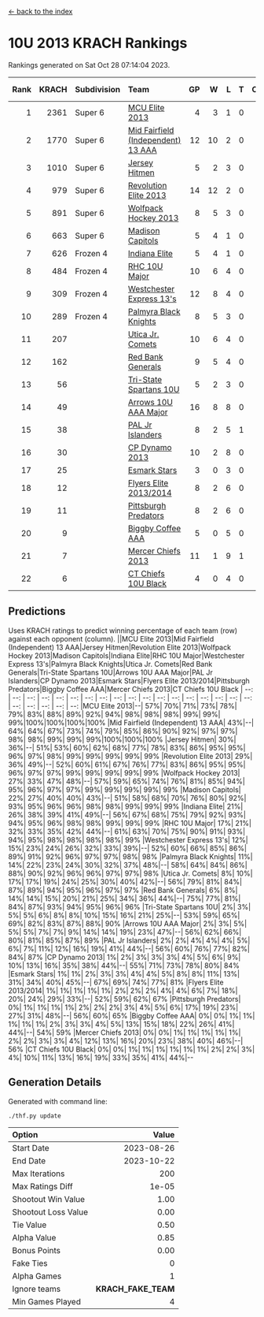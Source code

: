 [<- back to the index](readme.md)
# 10U 2013 KRACH Rankings
Rankings generated on Sat Oct 28 07:14:04 2023.

Rank|KRACH|Subdivision|Team|GP|W|L|T|OTW|OTL|SoS|Exp Wins|Win Diff
---:|---:|:---|:---|---:|---:|---:|---:|---:|---:|---:|---:|---:
1|2361|Super 6|[MCU Elite 2013](https://gamesheetstats.com/seasons/3664/teams/140889/schedule)|4|3|1|0|0|0|762|3.8|-0.0
2|1770|Super 6|[Mid Fairfield (Independent) 13 AAA](https://gamesheetstats.com/seasons/3664/teams/140891/schedule)|12|10|2|0|1|0|427|10.8|-0.0
3|1010|Super 6|[Jersey Hitmen](https://gamesheetstats.com/seasons/3664/teams/140893/schedule)|5|2|3|0|0|1|1527|2.8|-0.0
4|979|Super 6|[Revolution Elite 2013](https://gamesheetstats.com/seasons/3664/teams/140904/schedule)|14|12|2|0|2|0|304|12.8|-0.0
5|891|Super 6|[Wolfpack Hockey 2013](https://gamesheetstats.com/seasons/3664/teams/140894/schedule)|8|5|3|0|0|0|788|5.8|-0.0
6|663|Super 6|[Madison Capitols](https://gamesheetstats.com/seasons/3664/teams/162460/schedule)|5|4|1|0|1|0|230|4.9|0.0
7|626|Frozen 4|[Indiana Elite](https://gamesheetstats.com/seasons/3664/teams/144358/schedule)|5|4|1|0|0|0|234|4.9|0.0
8|484|Frozen 4|[RHC 10U Major](https://gamesheetstats.com/seasons/3664/teams/140895/schedule)|10|6|4|0|1|1|597|6.8|-0.0
9|309|Frozen 4|[Westchester Express 13's](https://gamesheetstats.com/seasons/3664/teams/140899/schedule)|12|8|4|0|0|0|328|8.8|-0.0
10|289|Frozen 4|[Palmyra Black Knights](https://gamesheetstats.com/seasons/3664/teams/140906/schedule)|8|5|3|0|0|1|320|5.8|-0.0
11|207||[Utica Jr. Comets](https://gamesheetstats.com/seasons/3664/teams/140900/schedule)|10|6|4|0|2|0|189|6.8|-0.0
12|162||[Red Bank Generals](https://gamesheetstats.com/seasons/3664/teams/140896/schedule)|9|5|4|0|0|2|288|5.8|-0.0
13|56||[Tri-State Spartans 10U](https://gamesheetstats.com/seasons/3664/teams/144359/schedule)|5|2|3|0|0|1|329|2.9|0.0
14|49||[Arrows 10U AAA Major](https://gamesheetstats.com/seasons/3664/teams/140902/schedule)|16|8|8|0|0|1|134|8.8|-0.0
15|38||[PAL Jr Islanders](https://gamesheetstats.com/seasons/3664/teams/140903/schedule)|8|2|5|1|1|0|474|3.3|-0.0
16|30||[CP Dynamo 2013](https://gamesheetstats.com/seasons/3664/teams/140901/schedule)|10|2|8|0|0|1|575|2.8|-0.0
17|25||[Esmark Stars](https://gamesheetstats.com/seasons/3664/teams/140905/schedule)|3|0|3|0|0|0|736|0.8|-0.0
18|12||[Flyers Elite 2013/2014](https://gamesheetstats.com/seasons/3664/teams/140898/schedule)|8|2|6|0|0|0|102|2.8|-0.0
19|11||[Pittsburgh Predators](https://gamesheetstats.com/seasons/3664/teams/140907/schedule)|8|2|6|0|0|0|287|2.8|-0.0
20|9||[Biggby Coffee AAA](https://gamesheetstats.com/seasons/3664/teams/144357/schedule)|5|0|5|0|0|0|339|0.9|0.0
21|7||[Mercer Chiefs 2013](https://gamesheetstats.com/seasons/3664/teams/140897/schedule)|11|1|9|1|0|0|352|2.3|-0.0
22|6||[CT Chiefs 10U Black](https://gamesheetstats.com/seasons/3664/teams/140892/schedule)|4|0|4|0|0|0|89|0.8|-0.0

## Predictions
Uses KRACH ratings to predict winning percentage of each team (row) against each opponent (column).
||MCU Elite 2013|Mid Fairfield (Independent) 13 AAA|Jersey Hitmen|Revolution Elite 2013|Wolfpack Hockey 2013|Madison Capitols|Indiana Elite|RHC 10U Major|Westchester Express 13's|Palmyra Black Knights|Utica Jr. Comets|Red Bank Generals|Tri-State Spartans 10U|Arrows 10U AAA Major|PAL Jr Islanders|CP Dynamo 2013|Esmark Stars|Flyers Elite 2013/2014|Pittsburgh Predators|Biggby Coffee AAA|Mercer Chiefs 2013|CT Chiefs 10U Black
| --: | --: | --: | --: | --: | --: | --: | --: | --: | --: | --: | --: | --: | --: | --: | --: | --: | --: | --: | --: | --: | --: | --: 
|MCU Elite 2013|--| 57%| 70%| 71%| 73%| 78%| 79%| 83%| 88%| 89%| 92%| 94%| 98%| 98%| 98%| 99%| 99%| 99%|100%|100%|100%|100%
|Mid Fairfield (Independent) 13 AAA| 43%|--| 64%| 64%| 67%| 73%| 74%| 79%| 85%| 86%| 90%| 92%| 97%| 97%| 98%| 98%| 99%| 99%| 99%|100%|100%|100%
|Jersey Hitmen| 30%| 36%|--| 51%| 53%| 60%| 62%| 68%| 77%| 78%| 83%| 86%| 95%| 95%| 96%| 97%| 98%| 99%| 99%| 99%| 99%| 99%
|Revolution Elite 2013| 29%| 36%| 49%|--| 52%| 60%| 61%| 67%| 76%| 77%| 83%| 86%| 95%| 95%| 96%| 97%| 97%| 99%| 99%| 99%| 99%| 99%
|Wolfpack Hockey 2013| 27%| 33%| 47%| 48%|--| 57%| 59%| 65%| 74%| 76%| 81%| 85%| 94%| 95%| 96%| 97%| 97%| 99%| 99%| 99%| 99%| 99%
|Madison Capitols| 22%| 27%| 40%| 40%| 43%|--| 51%| 58%| 68%| 70%| 76%| 80%| 92%| 93%| 95%| 96%| 96%| 98%| 98%| 99%| 99%| 99%
|Indiana Elite| 21%| 26%| 38%| 39%| 41%| 49%|--| 56%| 67%| 68%| 75%| 79%| 92%| 93%| 94%| 95%| 96%| 98%| 98%| 99%| 99%| 99%
|RHC 10U Major| 17%| 21%| 32%| 33%| 35%| 42%| 44%|--| 61%| 63%| 70%| 75%| 90%| 91%| 93%| 94%| 95%| 98%| 98%| 98%| 98%| 99%
|Westchester Express 13's| 12%| 15%| 23%| 24%| 26%| 32%| 33%| 39%|--| 52%| 60%| 66%| 85%| 86%| 89%| 91%| 92%| 96%| 97%| 97%| 98%| 98%
|Palmyra Black Knights| 11%| 14%| 22%| 23%| 24%| 30%| 32%| 37%| 48%|--| 58%| 64%| 84%| 86%| 88%| 90%| 92%| 96%| 96%| 97%| 97%| 98%
|Utica Jr. Comets|  8%| 10%| 17%| 17%| 19%| 24%| 25%| 30%| 40%| 42%|--| 56%| 79%| 81%| 84%| 87%| 89%| 94%| 95%| 96%| 97%| 97%
|Red Bank Generals|  6%|  8%| 14%| 14%| 15%| 20%| 21%| 25%| 34%| 36%| 44%|--| 75%| 77%| 81%| 84%| 87%| 93%| 94%| 95%| 96%| 96%
|Tri-State Spartans 10U|  2%|  3%|  5%|  5%|  6%|  8%|  8%| 10%| 15%| 16%| 21%| 25%|--| 53%| 59%| 65%| 69%| 82%| 83%| 87%| 88%| 90%
|Arrows 10U AAA Major|  2%|  3%|  5%|  5%|  5%|  7%|  7%|  9%| 14%| 14%| 19%| 23%| 47%|--| 56%| 62%| 66%| 80%| 81%| 85%| 87%| 89%
|PAL Jr Islanders|  2%|  2%|  4%|  4%|  4%|  5%|  6%|  7%| 11%| 12%| 16%| 19%| 41%| 44%|--| 56%| 60%| 76%| 77%| 82%| 84%| 87%
|CP Dynamo 2013|  1%|  2%|  3%|  3%|  3%|  4%|  5%|  6%|  9%| 10%| 13%| 16%| 35%| 38%| 44%|--| 55%| 71%| 73%| 78%| 80%| 84%
|Esmark Stars|  1%|  1%|  2%|  3%|  3%|  4%|  4%|  5%|  8%|  8%| 11%| 13%| 31%| 34%| 40%| 45%|--| 67%| 69%| 74%| 77%| 81%
|Flyers Elite 2013/2014|  1%|  1%|  1%|  1%|  1%|  2%|  2%|  2%|  4%|  4%|  6%|  7%| 18%| 20%| 24%| 29%| 33%|--| 52%| 59%| 62%| 67%
|Pittsburgh Predators|  0%|  1%|  1%|  1%|  1%|  2%|  2%|  2%|  3%|  4%|  5%|  6%| 17%| 19%| 23%| 27%| 31%| 48%|--| 56%| 60%| 65%
|Biggby Coffee AAA|  0%|  0%|  1%|  1%|  1%|  1%|  1%|  2%|  3%|  3%|  4%|  5%| 13%| 15%| 18%| 22%| 26%| 41%| 44%|--| 54%| 59%
|Mercer Chiefs 2013|  0%|  0%|  1%|  1%|  1%|  1%|  1%|  2%|  2%|  3%|  3%|  4%| 12%| 13%| 16%| 20%| 23%| 38%| 40%| 46%|--| 56%
|CT Chiefs 10U Black|  0%|  0%|  1%|  1%|  1%|  1%|  1%|  1%|  2%|  2%|  3%|  4%| 10%| 11%| 13%| 16%| 19%| 33%| 35%| 41%| 44%|--

## Generation Details

Generated with command line:
```
./thf.py update
```

| Option | Value |
| :----- | ----: |
| Start Date | 2023-08-26 |
| End Date | 2023-10-22 |
| Max Iterations | 200 |
| Max Ratings Diff | 1e-05 |
| Shootout Win Value | 1.00 |
| Shootout Loss Value | 0.00 |
| Tie Value | 0.50 |
| Alpha Value | 0.85 |
| Bonus Points | 0.00 |
| Fake Ties | 0 |
| Alpha Games | 1 |
| Ignore teams | __KRACH_FAKE_TEAM__ |
| Min Games Played | 4 |

